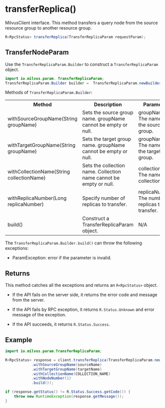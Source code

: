 # transferReplica()

MilvusClient interface. This method transfers a query node from the source resource group to another resource group.

```java
R<RpcStatus> transferReplica(TransferReplicaParam requestParam);
```

## TransferNodeParam

Use the `TransferReplicaParam.Builder` to construct a `TransferReplicaParam` object.

```java
import io.milvus.param. TransferReplicaParam;
TransferReplicaParam.Builder builder =  TransferReplicaParam.newBuilder();
```

Methods of `TransferReplicaParam.Builder`:

<table>
    <tr>
        <th>Method</th>
        <th>Description</th>
        <th>Parameters</th>
    </tr>
    <tr>
        <td>withSourceGroupName(String groupName)</td>
        <td>Sets the source group name. groupName cannot be empty or null.</td>
        <td>groupName: The name of the source group.</td>
    </tr>
    <tr>
        <td>withTargetGroupName(String groupName)</td>
        <td>Sets the target group name. groupName cannot be empty or null.</td>
        <td>groupName: The name of the target group.</td>
    </tr>
    <tr>
        <td>withCollectionName(String collectionName)</td>
        <td>Sets the collection name. Collection name cannot be empty or null.</td>
        <td>collectionName: The name of a collection.</td>
    </tr>
    <tr>
        <td>withReplicaNumber(Long replicaNumber)</td>
        <td>Specify number of replicas to transfer.</td>
        <td>replicaNumber: The number of replicas to transfer.</td>
    </tr>
    <tr>
        <td>build()</td>
        <td>Construct a TransferReplicaParam object.</td>
        <td>N/A</td>
    </tr>
</table>

The `TransferReplicaParam.Builder.build()` can throw the following exceptions:

- ParamException: error if the parameter is invalid.

## Returns

This method catches all the exceptions and returns an `R<RpcStatus>` object.

- If the API fails on the server side, it returns the error code and message from the server.

- If the API fails by RPC exception, it returns `R.Status.Unknown` and error message of the exception.

- If the API succeeds, it returns `R.Status.Success`.

## Example

```java
import io.milvus.param.TransferReplicaParam;

R<RpcStatus> response = client.transferReplica(TransferReplicaParam.newBuilder()
            .withSourceGroupName(sourceName)
            .withTargetGroupName(targetName)
            .withCollectionName(COLLECTION_NAME)
            .withNodeNumber(1)
            .build());

if (response.getStatus() != R.Status.Success.getCode()) {
    throw new RuntimeException(response.getMessage());
}
```
